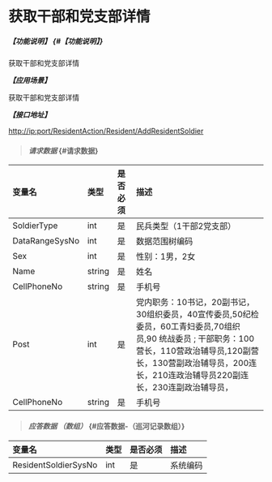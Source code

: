 # 获取干部和党支部详情

##### _【功能说明】_ {#【功能说明】}

获取干部和党支部详情

_**【应用场景】**_

获取干部和党支部详情

_**【接口地址】**_

[http://ip:port/ResidentAction/Resident/AddResidentSoldier](http://ip:port/ResidentAction/Resident/AddResidentSoldier)

> #### _请求数据_ {#请求数据}

| 变量名 | 类型 | 是否必须 | 描述 |
| :--- | :--- | :--- | :--- |
| SoldierType | int | 是 | 民兵类型（1干部2党支部） |
| DataRangeSysNo | int | 是 | 数据范围树编码 |
| Sex | int | 是 | 性别：1男，2女 |
| Name | string | 是 | 姓名 |
| CellPhoneNo | string | 是 | 手机号 |
| Post | int | 是 | 党内职务：10书记，20副书记，30组织委员，40宣传委员,50纪检委员，60工青妇委员,70组织员,90 统战委员 ; 干部职务：100营长，110营政治辅导员,120副营长，130营副政治辅导员，200连长，210连政治辅导员220副连长，230连副政治辅导员， |
| CellPhoneNo | string | 是 | 手机号 |

> #### _应答数据 （数组）_ {#应答数据-（巡河记录数组）}

| 变量名 | 类型 | 是否必须 | 描述 |
| :--- | :--- | :--- | :--- |
| ResidentSoldierSysNo | int | 是 | 系统编码 |



